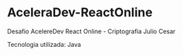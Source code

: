 # AceleraDev-ReactOnline
Desafio AcelereDev React Online - Criptografia Julio Cesar

Tecnologia utilizada: Java
